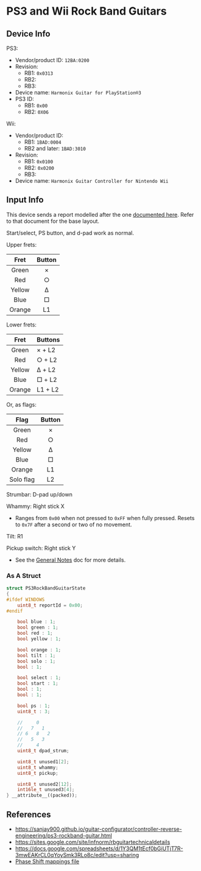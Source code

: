 # PS3 and Wii Rock Band Guitars

## Device Info

PS3:

- Vendor/product ID: `12BA:0200`
- Revision:
  - RB1: `0x0313`
  - RB2: 
  - RB3:
- Device name: `Harmonix Guitar for PlayStation®3`
- PS3 ID:
  - RB1: `0x00`
  - RB2: `0X06`

Wii:

- Vendor/product ID:
  - RB1: `1BAD:0004`
  - RB2 and later: `1BAD:3010`
- Revision:
  - RB1: `0x0100`
  - RB2: `0x0200`
  - RB3:
- Device name: `Harmonix Guitar Controller for Nintendo Wii`

## Input Info

This device sends a report modelled after the one [documented here](../../../Controller%20Communication%20Basics/PS3%20Instruments.md). Refer to that document for the base layout.

Start/select, PS button, and d-pad work as normal.

Upper frets:

| Fret   | Button |
| :--:   | :----: |
| Green  | ×      |
| Red    | ○      |
| Yellow | Δ      |
| Blue   | □      |
| Orange | L1     |

Lower frets:

| Fret   | Buttons |
| :--:   | :------ |
| Green  | × + L2  |
| Red    | ○ + L2  |
| Yellow | Δ + L2  |
| Blue   | □ + L2  |
| Orange | L1 + L2 |

Or, as flags:

| Flag      | Button |
| :--:      | :----: |
| Green     | ×      |
| Red       | ○      |
| Yellow    | Δ      |
| Blue      | □      |
| Orange    | L1     |
| Solo flag | L2     |

Strumbar: D-pad up/down

Whammy: Right stick X

- Ranges from `0x00` when not pressed to `0xFF` when fully pressed. Resets to `0x7F` after a second or two of no movement.

Tilt: R1

Pickup switch: Right stick Y

- See the [General Notes](General%20Notes.md) doc for more details.

### As A Struct

```cpp
struct PS3RockBandGuitarState
{
#ifdef WINDOWS
    uint8_t reportId = 0x00;
#endif

    bool blue : 1;
    bool green : 1;
    bool red : 1;
    bool yellow : 1;

    bool orange : 1;
    bool tilt : 1;
    bool solo : 1;
    bool : 1;

    bool select : 1;
    bool start : 1;
    bool : 1;
    bool : 1;

    bool ps : 1;
    uint8_t : 3;

    //     0
    //   7   1
    // 6   8   2
    //   5   3
    //     4
    uint8_t dpad_strum;

    uint8_t unused1[2];
    uint8_t whammy;
    uint8_t pickup;

    uint8_t unused2[12];
    int16le_t unused3[4];
} __attribute__((packed));
```

## References

- https://sanjay900.github.io/guitar-configurator/controller-reverse-engineering/ps3-rockband-guitar.html
- https://sites.google.com/site/infnorm/rbguitartechnicaldetails
- https://docs.google.com/spreadsheets/d/1Y3QM1tEcf0bGiUTjT7R-3mwEAKrCL0qYoySmk3RLo8c/edit?usp=sharing
- [Phase Shift mappings file](../../Other/device_list.json)
